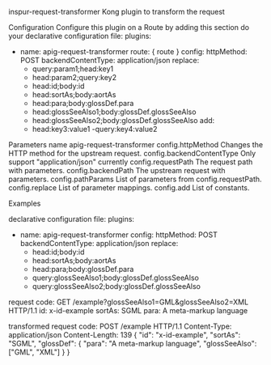 inspur-request-transformer
Kong plugin to transform the request

Configuration
Configure this plugin on a Route by adding this section do your declarative configuration file:
plugins:
- name: apig-request-transformer
  route: { route }
  config:
    httpMethod: POST
    backendContentType: application/json
    replace:
    - query:param1;head:key1
    - head:param2;query:key2
    - head:id;body:id
    - head:sortAs;body:aortAs
    - head:para;body:glossDef.para
    - head:glossSeeAlso1;body:glossDef.glossSeeAlso
    - head:glossSeeAlso2;body:glossDef.glossSeeAlso
    add:
    - head:key3:value1
    -query:key4:value2

Parameters
name apig-request-transformer
config.httpMethod Changes the HTTP method for the upstream request.
config.backendContentType Only support "application/json" currently
config.requestPath The request path with parameters.
config.backendPath  The upstream request with parameters.
config.pathParams  List of parameters from config.requestPath.
config.replace  List of parameter mappings.
config.add   List of constants.

Examples

declarative configuration file:
plugins:
- name: apig-request-transformer
  config:
    httpMethod: POST
    backendContentType: application/json
    replace:
    - head:id;body:id
    - head:sortAs;body:aortAs
    - head:para;body:glossDef.para
    - query:glossSeeAlso1;body:glossDef.glossSeeAlso
    - query:glossSeeAlso2;body:glossDef.glossSeeAlso

request code:
GET     /example?glossSeeAlso1=GML&glossSeeAlso2=XML   HTTP/1.1
id: x-id-example
sortAs: SGML
para: A meta-markup language

transformed request code:
POST     /example   HTTP/1.1
Content-Type: application/json
Content-Length: 139
{
	"id": "x-id-example",
	"sortAs": "SGML",
	"glossDef": {
		"para": "A meta-markup language",
		"glossSeeAlso": ["GML", "XML"]
	}
}
